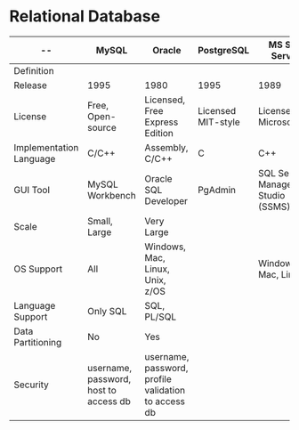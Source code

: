 # Relational Database


--                      | MySQL                 | Oracle                          | PostgreSQL         | MS SQL Server
------------------------|-----------------------|---------------------------------|--------------------|--------------
Definition              |                       |                                 |                    | 
Release                 | 1995                  | 1980                            | 1995               | 1989
License                 | Free, Open-source     | Licensed, Free Express Edition  | Licensed MIT-style | Licensed Microsoft
Implementation Language | C/C++                 | Assembly, C/C++                 | C                  | C++
GUI Tool                | MySQL Workbench       | Oracle SQL Developer            | PgAdmin            | SQL Server Management Studio (SSMS)
Scale                   | Small, Large          | Very Large                      |                    | 
OS Support              | All                   | Windows, Mac, Linux, Unix, z/OS |                    | Windows, Mac, Linux
Language Support        | Only SQL              | SQL, PL/SQL                     | 
Data Partitioning       | No                    | Yes                             | 
Security                | username, password, host to access db | username, password, profile validation to access db | 
